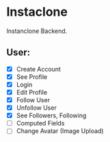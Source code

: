 # Instaclone

Instanclone Backend.

## User:

- [x] Create Account
- [x] See Profile
- [x] Login
- [x] Edit Profile
- [x] Follow User
- [x] Unfollow User
- [x] See Followers, Following
- [ ] Computed Fields
- [ ] Change Avatar (Image Upload)
